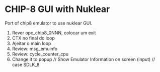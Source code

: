 # CHIP-8 GUI with Nuklear

Port of chip8 emulator to use nuklear GUI.


1) Rever opc_chip8_0NNN, colocar um exit
2) CTX no final do loop
3) Ajeitar o main loop
4) Review: msg_emuinfo
5) Review: cycle_counter_cpu
6) Change it to popup
    // Show Emulator Information on screen (input)
	// case SDLK_8: